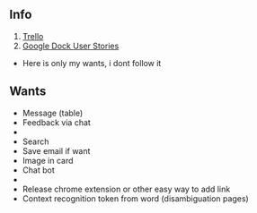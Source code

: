 ## Info
1. [Trello](https://trello.com/invite/b/FD604D06/ba592b56f66bf16f95f01d4155d782ec/grap)
2. [Google Dock User Stories](https://docs.google.com/spreadsheets/d/1dInMe5CaLt7cFyXZEMALHEivAGH-A3rVFYDz1l0S2Eo/edit?usp=sharing)

- Here is only my wants, i dont follow it

## Wants
- Message (table)
- Feedback via chat
-
- Search
- Save email if want
- Image in card
- Chat bot
-
- Release chrome extension or other easy way to add link
- Context recognition token from word (disambiguation pages)



